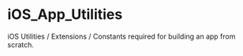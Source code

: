 # iOS_App_Utilities
iOS Utilities / Extensions / Constants required for building an app from scratch.
